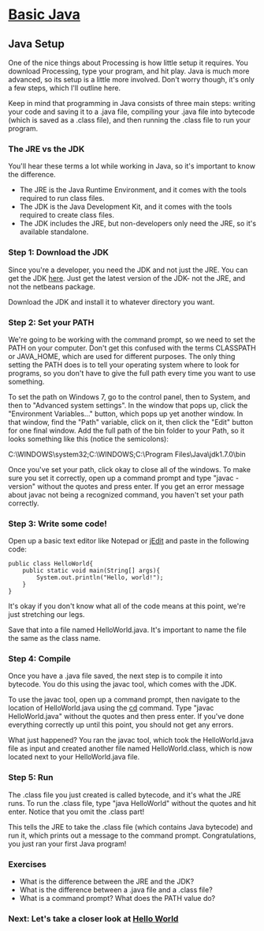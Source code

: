 #  [Basic Java](index.jsp)

## Java Setup

One of the nice things about Processing is how little setup it requires. You
download Processing, type your program, and hit play. Java is much more
advanced, so its setup is a little more involved. Don't worry though, it's
only a few steps, which I'll outline here.

Keep in mind that programming in Java consists of three main steps: writing
your code and saving it to a .java file, compiling your .java file into
bytecode (which is saved as a .class file), and then running the .class file
to run your program.

### The JRE vs the JDK

You'll hear these terms a lot while working in Java, so it's important to know
the difference.

  * The JRE is the Java Runtime Environment, and it comes with the tools required to run class files.
  * The JDK is the Java Development Kit, and it comes with the tools required to create class files.
  * The JDK includes the JRE, but non-developers only need the JRE, so it's available standalone.

### Step 1: Download the JDK

Since you're a developer, you need the JDK and not just the JRE. You can get
the JDK
[here](http://www.oracle.com/technetwork/java/javase/downloads/index.html).
Just get the latest version of the JDK- not the JRE, and not the netbeans
package.

Download the JDK and install it to whatever directory you want.

### Step 2: Set your PATH

We're going to be working with the command prompt, so we need to set the PATH
on your computer. Don't get this confused with the terms CLASSPATH or
JAVA_HOME, which are used for different purposes. The only thing setting the
PATH does is to tell your operating system where to look for programs, so you
don't have to give the full path every time you want to use something.

To set the path on Windows 7, go to the control panel, then to System, and
then to "Advanced system settings". In the window that pops up, click the
"Environment Variables..." button, which pops up yet another window. In that
window, find the "Path" variable, click on it, then click the "Edit" button
for one final window. Add the full path of the bin folder to your Path, so it
looks something like this (notice the semicolons):

C:\WINDOWS\system32;C:\WINDOWS;C:\Program Files\Java\jdk1.7.0\bin

Once you've set your path, click okay to close all of the windows. To make
sure you set it correctly, open up a command prompt and type "javac -version"
without the quotes and press enter. If you get an error message about javac
not being a recognized command, you haven't set your path correctly.

### Step 3: Write some code!

Open up a basic text editor like Notepad or [jEdit](http://www.jedit.org/) and
paste in the following code:

    
    
    public class HelloWorld{
    	public static void main(String[] args){
    		System.out.println("Hello, world!");
    	}
    }
    

It's okay if you don't know what all of the code means at this point, we're
just stretching our legs.

Save that into a file named HelloWorld.java. It's important to name the file
the same as the class name.

### Step 4: Compile

Once you have a .java file saved, the next step is to compile it into
bytecode. You do this using the javac tool, which comes with the JDK.

To use the javac tool, open up a command prompt, then navigate to the location
of HelloWorld.java using the [cd](http://ss64.com/nt/cd.html) command. Type
"javac HelloWorld.java" without the quotes and then press enter. If you've
done everything correctly up until this point, you should not get any errors.

What just happened? You ran the javac tool, which took the HelloWorld.java
file as input and created another file named HelloWorld.class, which is now
located next to your HelloWorld.java file.

### Step 5: Run

The .class file you just created is called bytecode, and it's what the JRE
runs. To run the .class file, type "java HelloWorld" without the quotes and
hit enter. Notice that you omit the .class part!

This tells the JRE to take the .class file (which contains Java bytecode) and
run it, which prints out a message to the command prompt. Congratulations, you
just ran your first Java program!

### Exercises

  * What is the difference between the JRE and the JDK?
  * What is the difference between a .java file and a .class file?
  * What is a command prompt? What does the PATH value do?

###  Next: Let's take a closer look at [Hello World](HelloWorld.jsp)
